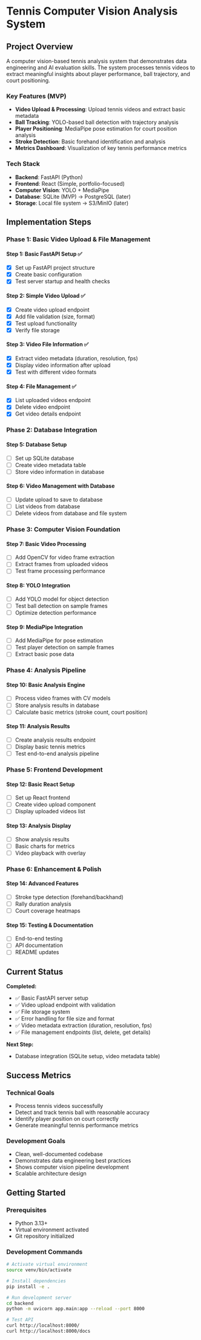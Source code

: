 # Tennis Computer Vision Analysis System

## Project Overview

A computer vision-based tennis analysis system that demonstrates data engineering and AI evaluation skills. The system processes tennis videos to extract meaningful insights about player performance, ball trajectory, and court positioning.

### Key Features (MVP)
- **Video Upload & Processing**: Upload tennis videos and extract basic metadata
- **Ball Tracking**: YOLO-based ball detection with trajectory analysis
- **Player Positioning**: MediaPipe pose estimation for court position analysis
- **Stroke Detection**: Basic forehand identification and analysis
- **Metrics Dashboard**: Visualization of key tennis performance metrics

### Tech Stack
- **Backend**: FastAPI (Python)
- **Frontend**: React (Simple, portfolio-focused)
- **Computer Vision**: YOLO + MediaPipe
- **Database**: SQLite (MVP) → PostgreSQL (later)
- **Storage**: Local file system → S3/MinIO (later)

## Implementation Steps

### Phase 1: Basic Video Upload & File Management

#### Step 1: Basic FastAPI Setup ✅
- [x] Set up FastAPI project structure
- [x] Create basic configuration
- [x] Test server startup and health checks

#### Step 2: Simple Video Upload ✅
- [x] Create video upload endpoint
- [x] Add file validation (size, format)
- [x] Test upload functionality
- [x] Verify file storage

#### Step 3: Video File Information ✅
- [x] Extract video metadata (duration, resolution, fps)
- [x] Display video information after upload
- [x] Test with different video formats

#### Step 4: File Management ✅
- [x] List uploaded videos endpoint
- [x] Delete video endpoint
- [x] Get video details endpoint

### Phase 2: Database Integration

#### Step 5: Database Setup
- [ ] Set up SQLite database
- [ ] Create video metadata table
- [ ] Store video information in database

#### Step 6: Video Management with Database
- [ ] Update upload to save to database
- [ ] List videos from database
- [ ] Delete videos from database and file system

### Phase 3: Computer Vision Foundation

#### Step 7: Basic Video Processing
- [ ] Add OpenCV for video frame extraction
- [ ] Extract frames from uploaded videos
- [ ] Test frame processing performance

#### Step 8: YOLO Integration
- [ ] Add YOLO model for object detection
- [ ] Test ball detection on sample frames
- [ ] Optimize detection performance

#### Step 9: MediaPipe Integration
- [ ] Add MediaPipe for pose estimation
- [ ] Test player detection on sample frames
- [ ] Extract basic pose data

### Phase 4: Analysis Pipeline

#### Step 10: Basic Analysis Engine
- [ ] Process video frames with CV models
- [ ] Store analysis results in database
- [ ] Calculate basic metrics (stroke count, court position)

#### Step 11: Analysis Results
- [ ] Create analysis results endpoint
- [ ] Display basic tennis metrics
- [ ] Test end-to-end analysis pipeline

### Phase 5: Frontend Development

#### Step 12: Basic React Setup
- [ ] Set up React frontend
- [ ] Create video upload component
- [ ] Display uploaded videos list

#### Step 13: Analysis Display
- [ ] Show analysis results
- [ ] Basic charts for metrics
- [ ] Video playback with overlay

### Phase 6: Enhancement & Polish

#### Step 14: Advanced Features
- [ ] Stroke type detection (forehand/backhand)
- [ ] Rally duration analysis
- [ ] Court coverage heatmaps

#### Step 15: Testing & Documentation
- [ ] End-to-end testing
- [ ] API documentation
- [ ] README updates

## Current Status

**Completed:**
- ✅ Basic FastAPI server setup
- ✅ Video upload endpoint with validation
- ✅ File storage system
- ✅ Error handling for file size and format
- ✅ Video metadata extraction (duration, resolution, fps)
- ✅ File management endpoints (list, delete, get details)

**Next Step:**
- Database integration (SQLite setup, video metadata table)

## Success Metrics

### Technical Goals
- Process tennis videos successfully
- Detect and track tennis ball with reasonable accuracy
- Identify player position on court correctly
- Generate meaningful tennis performance metrics

### Development Goals
- Clean, well-documented codebase
- Demonstrates data engineering best practices
- Shows computer vision pipeline development
- Scalable architecture design

## Getting Started

### Prerequisites
- Python 3.13+
- Virtual environment activated
- Git repository initialized

### Development Commands
```bash
# Activate virtual environment
source venv/bin/activate

# Install dependencies
pip install -e .

# Run development server
cd backend
python -m uvicorn app.main:app --reload --port 8000

# Test API
curl http://localhost:8000/
curl http://localhost:8000/docs
``` 